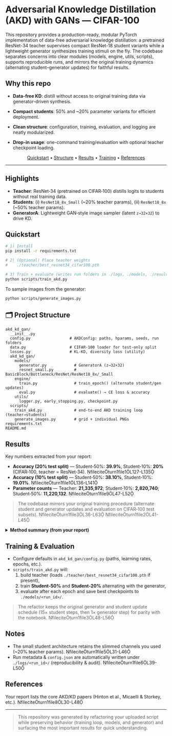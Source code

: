 
# Adversarial Knowledge Distillation (AKD) with GANs — CIFAR-100

This repository provides a production-ready, modular PyTorch implementation of data-free adversarial knowledge distillation: a pretrained ResNet-34 teacher supervises compact ResNet-18 student variants while a lightweight generator synthesizes training stimuli on the fly. The codebase separates concerns into clear modules (models, engine, utils, scripts), supports reproducible runs, and mirrors the original training dynamics (alternating student–generator updates) for faithful results.

## Why this repo

- **Data-free KD**: distill without access to original training data via generator-driven synthesis.

- **Compact students**: 50% and ~20% parameter variants for efficient deployment.

- **Clean structure**: configuration, training, evaluation, and logging are neatly modularized.

- **Drop-in usage**: one-command training/evaluation with optional teacher checkpoint loading.

<p align="center">
<a href="#-quickstart">Quickstart</a> •
<a href="#-project-structure">Structure</a> •
<a href="#-results">Results</a> •
<a href="#-training--evaluation">Training</a> •
<a href="#-references">References</a>
</p>

---

## Highlights
- **Teacher**: ResNet‑34 (pretrained on CIFAR‑100) distills logits to students without real training data.  
- **Students**: (i) `ResNet18_8x_Small` (~20% teacher params), (ii) `ResNet18_8x` (~50% teacher params).  
- **GeneratorA**: Lightweight GAN‑style image sampler (latent `z→32×32`) to drive KD.

## Quickstart
```bash
# 1) Install
pip install -r requirements.txt

# 2) (Optional) Place teacher weights
#    ./teacher/best_resnet34_cifar100.pth

# 3) Train + evaluate (writes run folders in ./logs, ./models, ./results)
python scripts/train_akd.py
```

To sample images from the generator:
```bash
python scripts/generate_images.py
```

## 🗂 Project Structure
```
akd_kd_gan/
  __init__.py
  config.py                 # AKDConfig: paths, hparams, seeds, run folders
  data.py                   # CIFAR‑100 loader for test‑only split
  losses.py                 # KL‑KD, diversity loss (utility)
  akd_kd_gan/
    models/
      generator.py            # GeneratorA (z→32×32)
      resnet_small.py         # BasicBlock/Bottleneck/ResNet/ResNet18_8x/_Small
    engine/
      train.py                # train_epoch() (alternate student/gen updates)
      eval.py                 # evaluate() → CE loss & accuracy
    utils/
      logger.py, early_stopping.py, checkpoint.py
  scripts/
    train_akd.py              # end‑to‑end AKD training loop (teacher→students)
    generate_images.py        # grid + individual PNGs
requirements.txt
README.md
```

## Results
Key numbers extracted from your report:

- **Accuracy (20% test split)** — Student‑50%: **39.9%**, Student‑10%: **20%**   (CIFAR‑100, teacher = ResNet‑34). fileciteturn1file1L127-L135  
- **Accuracy (10% test split)** — Student‑50%: **38.10%**, Student‑10%: **19.01%**. fileciteturn1file1L136-L141  
- **Parameter counts** — Teacher: **21,335,972**; Student‑10%: **2,820,740**; Student‑50%: **11,220,132**. fileciteturn1file9L47-L52

> The codebase mirrors your original training procedure (alternate student and generator updates and evaluation on CIFAR‑100 test subsets). fileciteturn1file3L36-L63 fileciteturn1file2L41-L45

<details>
<summary><b>Method summary (from your report)</b></summary>

- Distill teacher → students via KL on synthetic images from the generator; update generator adversarially to maximize student‑teacher gap. fileciteturn1file1L56-L61  
- Dataset is **test‑only CIFAR‑100**; original training data is not used. fileciteturn1file1L19-L22
</details>

## Training & Evaluation
- Configure defaults in `akd_kd_gan/config.py` (paths, learning rates, epochs, etc.).  
- `scripts/train_akd.py` will:
  1) build teacher (loads `./teacher/best_resnet34_cifar100.pth` if present),  
  2) train **Student‑50%** and **Student‑20%** alternating with the generator,  
  3) evaluate after each epoch and save best checkpoints to `./models/<run_id>/`.

> The refactor keeps the original generator and student update schedule (15× student steps, then 1× generator step) for parity with the notebook. fileciteturn1file3L48-L56

## Notes
- The small student architecture retains the slimmed channels you used (~20% teacher params). fileciteturn1file5L31-L46  
- Run metadata & `config.json` are automatically written under `./logs/<run_id>/` (reproducibility & audit). fileciteturn1file6L39-L50

## References
Your report lists the core AKD/KD papers (Hinton et al., Micaelli & Storkey, etc.). fileciteturn1file8L30-L48

---

> This repository was generated by refactoring your uploaded script while preserving behavior (training loop, models, and generator) and surfacing the most important results for quick understanding.
